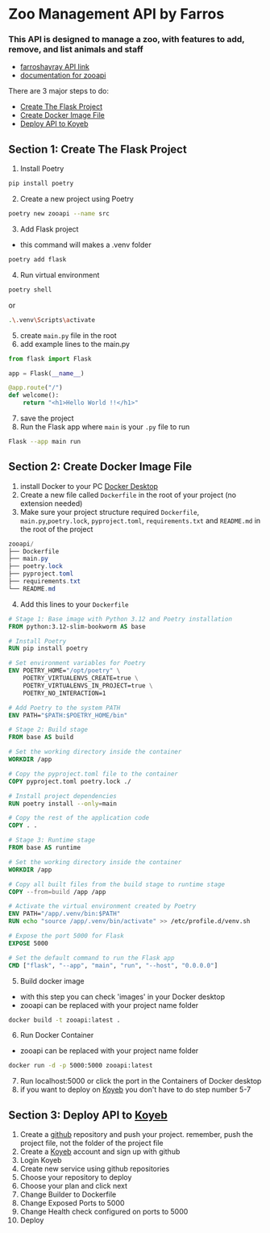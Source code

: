 # Zoo Management API by Farros
### This API is designed to manage a zoo, with features to add, remove, and list animals and staff
- [farroshayray API link](https://enthusiastic-beaver-farroshayray-fa549bb9.koyeb.app/)  
- [documentation for zooapi](https://documenter.getpostman.com/view/37782623/2sAXxLBE2C)

There are 3 major steps to do:  
- [Create The Flask Project](#section1)  
- [Create Docker Image File](#section2)  
- [Deploy API to Koyeb](#section3)
## <h2 id="section1">Section 1: Create The Flask Project</h2>

1. Install Poetry
```bash
pip install poetry
```
2. Create a new project using Poetry
```bash
poetry new zooapi --name src
```
3. Add Flask project
- this command will makes a .venv folder
```bash
poetry add flask
```

4. Run virtual environment
```bash
poetry shell
```
or
```bash
.\.venv\Scripts\activate
```
5. create `main.py` file in the root
6. add example lines to the main.py
```python
from flask import Flask

app = Flask(__name__)

@app.route("/")
def welcome():
    return "<h1>Hello World !!</h1>"
```
7. save the project
8. Run the Flask app
where `main` is your `.py` file to run
```bash
Flask --app main run
```
## <h2 id="section2">Section 2: Create Docker Image File</h2>

1. install Docker to your PC [Docker Desktop](https://www.docker.com/products/docker-desktop/)
2. Create a new file called `Dockerfile` in the root of your project (no extension needed)
3. Make sure your project structure required `Dockerfile`, `main.py`,`poetry.lock`, `pyproject.toml`, `requirements.txt` and `README.md` in the root of the project
```csharp
zooapi/
├── Dockerfile
├── main.py
├── poetry.lock
├── pyproject.toml
├── requirements.txt
└── README.md
```
4. Add this lines to your `Dockerfile`
```Dockerfile
# Stage 1: Base image with Python 3.12 and Poetry installation
FROM python:3.12-slim-bookworm AS base

# Install Poetry
RUN pip install poetry

# Set environment variables for Poetry
ENV POETRY_HOME="/opt/poetry" \
    POETRY_VIRTUALENVS_CREATE=true \
    POETRY_VIRTUALENVS_IN_PROJECT=true \
    POETRY_NO_INTERACTION=1

# Add Poetry to the system PATH
ENV PATH="$PATH:$POETRY_HOME/bin"

# Stage 2: Build stage
FROM base AS build

# Set the working directory inside the container
WORKDIR /app

# Copy the pyproject.toml file to the container
COPY pyproject.toml poetry.lock ./

# Install project dependencies
RUN poetry install --only=main

# Copy the rest of the application code
COPY . .

# Stage 3: Runtime stage
FROM base AS runtime

# Set the working directory inside the container
WORKDIR /app

# Copy all built files from the build stage to runtime stage
COPY --from=build /app /app

# Activate the virtual environment created by Poetry
ENV PATH="/app/.venv/bin:$PATH"
RUN echo "source /app/.venv/bin/activate" >> /etc/profile.d/venv.sh

# Expose the port 5000 for Flask
EXPOSE 5000

# Set the default command to run the Flask app
CMD ["flask", "--app", "main", "run", "--host", "0.0.0.0"]
```
5. Build docker image
- with this step you can check 'images' in your Docker desktop
- zooapi can be replaced with your project name folder
```bash
docker build -t zooapi:latest .
```
6. Run Docker Container
- zooapi can be replaced with your project name folder
```bash
docker run -d -p 5000:5000 zooapi:latest
```
7. Run localhost:5000 or click the port in the Containers of Docker desktop
8. if you want to deploy on [Koyeb](https://app.koyeb.com/) you don't have to do step number 5-7

## <h2 id="section3">Section 3: Deploy API to [Koyeb](https://app.koyeb.com/)</h2>
1. Create a [github](https://github.com) repository and push your project. remember, push the project file, not the folder of the project file
2. Create a [Koyeb](https://app.koyeb.com/) account and sign up with github
3. Login Koyeb
4. Create new service using github repositories
5. Choose your repository to deploy
6. Choose your plan and click next
7. Change Builder to Dockerfile
8. Change Exposed Ports to 5000
9. Change Health check configured on ports to 5000
10. Deploy